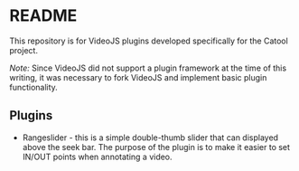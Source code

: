 # README

This repository is for VideoJS plugins developed specifically for the Catool project. 

_Note:_ Since VideoJS did not support a plugin framework at the time of this writing, it was necessary to fork VideoJS and implement basic plugin functionality. 

## Plugins

* Rangeslider - this is a simple double-thumb slider that can displayed above the seek bar. The purpose of the plugin is to make it easier to set IN/OUT points when annotating a video.
